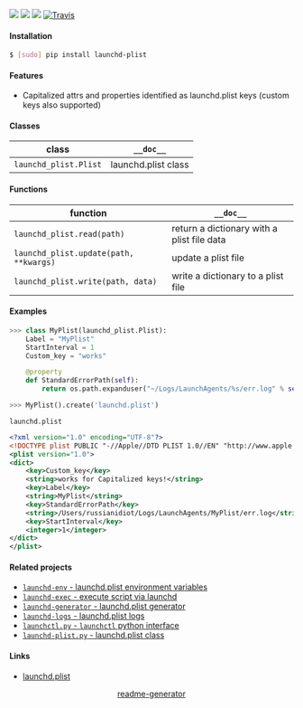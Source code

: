 <!--
https://pypi.org/project/readme-generator/
-->

[![](https://img.shields.io/badge/OS-MacOS-blue.svg?longCache=True)]()
[![](https://img.shields.io/pypi/pyversions/launchd-plist.svg?longCache=True)](https://pypi.org/project/launchd-plist/)
[![](https://img.shields.io/pypi/v/launchd-plist.svg?maxAge=3600)](https://pypi.org/project/launchd-plist/)
[![Travis](https://api.travis-ci.org/looking-for-a-job/launchd-plist.py.svg?branch=master)](https://travis-ci.org/looking-for-a-job/launchd-plist.py/)

#### Installation
```bash
$ [sudo] pip install launchd-plist
```

#### Features
+   Capitalized attrs and properties identified as launchd.plist keys (custom keys also supported)

#### Classes
class|`__doc__`
-|-
`launchd_plist.Plist` |launchd.plist class

#### Functions
function|`__doc__`
-|-
`launchd_plist.read(path)` |return a dictionary with a plist file data
`launchd_plist.update(path, **kwargs)` |update a plist file
`launchd_plist.write(path, data)` |write a dictionary to a plist file

#### Examples
```python
>>> class MyPlist(launchd_plist.Plist):
    Label = "MyPlist"
    StartInterval = 1
    Custom_key = "works"

    @property
    def StandardErrorPath(self):
        return os.path.expanduser("~/Logs/LaunchAgents/%s/err.log" % self.Label)

>>> MyPlist().create('launchd.plist')
```

`launchd.plist`
```xml
<?xml version="1.0" encoding="UTF-8"?>
<!DOCTYPE plist PUBLIC "-//Apple//DTD PLIST 1.0//EN" "http://www.apple.com/DTDs/PropertyList-1.0.dtd">
<plist version="1.0">
<dict>
    <key>Custom_key</key>
    <string>works for Capitalized keys!</string>
    <key>Label</key>
    <string>MyPlist</string>
    <key>StandardErrorPath</key>
    <string>/Users/russianidiot/Logs/LaunchAgents/MyPlist/err.log</string>
    <key>StartInterval</key>
    <integer>1</integer>
</dict>
</plist>
```

#### Related projects
+   [`launchd-env` - launchd.plist environment variables](https://pypi.org/project/launchd-env/)
+   [`launchd-exec` - execute script via launchd](https://pypi.org/project/launchd-exec/)
+   [`launchd-generator` - launchd.plist generator](https://pypi.org/project/launchd-generator/)
+   [`launchd-logs` - launchd.plist logs](https://pypi.org/project/launchd-logs/)
+   [`launchctl.py` - `launchctl` python interface](https://pypi.org/project/launchd-plist/)
+   [`launchd-plist.py` - launchd.plist class](https://pypi.org/project/launchd-plist/)

#### Links
+   [launchd.plist](https://www.real-world-systems.com/docs/launchd.plist.5.html)

<p align="center">
    <a href="https://pypi.org/project/readme-generator/">readme-generator</a>
</p>